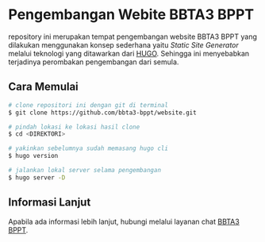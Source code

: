 # Pengembangan Webite BBTA3 BPPT

repository ini merupakan tempat pengembangan website BBTA3 BPPT yang dilakukan menggunakan konsep sederhana yaitu *Static Site Generator* melalui teknologi yang ditawarkan dari [HUGO](https://gohugo.io/). Sehingga ini menyebabkan terjadinya perombakan pengembangan dari semula.

## Cara Memulai

```bash
# clone repositori ini dengan git di terminal
$ git clone https://github.com/bbta3-bppt/website.git

# pindah lokasi ke lokasi hasil clone
$ cd <DIREKTORI>

# yakinkan sebelumnya sudah memasang hugo cli
$ hugo version

# jalankan lokal server selama pengembangan
$ hugo server -D
```

## Informasi Lanjut

Apabila ada informasi lebih lanjut, hubungi melalui layanan chat [BBTA3 BPPT](https://discord.gg/uwJ2NT3).
